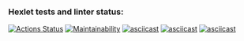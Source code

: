 ### Hexlet tests and linter status:
[![Actions Status](https://github.com/OlegGolubev74/python-project-49/actions/workflows/hexlet-check.yml/badge.svg)](https://github.com/OlegGolubev74/python-project-49/actions)
[![Maintainability](https://api.codeclimate.com/v1/badges/4a5973bc2b48bc49e338/maintainability)](https://codeclimate.com/github/OlegGolubev74/python-project-49/maintainability)
[![asciicast](https://asciinema.org/a/HZ9drAUuYBLrgKW4yzs3tnmXl.svg)](https://asciinema.org/a/HZ9drAUuYBLrgKW4yzs3tnmXl)
[![asciicast](https://asciinema.org/a/mLYOnHbygUqdtNChpOCR1lPWN.svg)](https://asciinema.org/a/mLYOnHbygUqdtNChpOCR1lPWN)
[![asciicast](https://asciinema.org/a/wWFzKpecncIFwLWUy6QGuEYpU.svg)](https://asciinema.org/a/wWFzKpecncIFwLWUy6QGuEYpU)